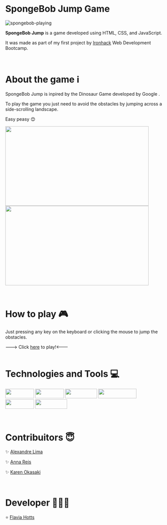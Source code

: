 # SpongeBob Jump Game
![spongebob-playing](https://user-images.githubusercontent.com/80928578/174189768-4472a0f9-9bdf-4e8d-830d-8535ba60cc36.gif)
<p><strong>SpongeBob Jump</strong> is a game developed using HTML, CSS, and JavaScript.</p>
<p>It was made as part of my first project by  <a href="https://www.ironhack.com/en" target="_blank">Ironhack</a> Web Development Bootcamp.</p>
<br>

# About the game ℹ 
<p>SpongeBob Jump is inpired by the Dinosaur Game developed by Google .</p>
<p>To play the game you just need to avoid the obstacles by jumping across a side-scrolling landscape.</p>
<p>Easy peasy 😊</p>
  
  <p float="left">
  <img src="https://user-images.githubusercontent.com/80928578/174263999-d21eef72-83e8-40c1-922b-74b21e0a9c59.png" width="450" height="250" />
  <img src="https://user-images.githubusercontent.com/80928578/174264065-f7284229-b844-448c-93b7-90f2da528996.png" width="450" height="250" />
  </p>
  <br>
  
 # How to play 🎮
  Just pressing any key on the keyboard or clicking the mouse to jump the obstacles.
  
 ---> Click <a href="https://flaviahotts.github.io/game-project/" target="_blank">here</a> to play!<---
  <br><br>
  
  
  
  # Technologies and Tools 💻  
  <p float="left">      
  <img src="https://img.shields.io/badge/HTML5-E34F26?style=for-the-badge&logo=html5&logoColor=white" width="90" height="30" />           
  <img src="https://img.shields.io/badge/CSS3-1572B6?style=for-the-badge&logo=css3&logoColor=white" width="90" height="30" />
  <img src="https://img.shields.io/badge/JavaScript-F7DF1E?style=for-the-badge&logo=javascript&logoColor=black" width="100" height="30" />
  <img src="https://img.shields.io/badge/Visual_Studio_Code-0078D4?style=for-the-badge&logo=visual%20studio%20code&logoColor=white" width="120" height="30" /> 
  <img src="https://img.shields.io/badge/Slack-4A154B?style=for-the-badge&logo=slack&logoColor=white" width="90" height="30" />           
  <img src="https://img.shields.io/badge/Zoom-2D8CFF?style=for-the-badge&logo=zoom&logoColor=white" width="100" height="30" />
</p>
<br>

# Contribuitors 😇

<p>✨ <a href="https://github.com/alexandreatlima" target="_blank">Alexandre Lima</a></p>
<p>✨ <a href="https://github.com/AnnaRe1s" target="_blank">Anna Reis</a></p>
<p>✨ <a href="https://github.com/karenokasaki" target="_blank">Karen Okasaki</a></p>
<br>

# Developer 👩🏻‍💻

<p>⭐ <a href="https://github.com/flaviahotts" target="_blank">Flavia Hotts</a></p>

  
  
  
  
  
  
  
